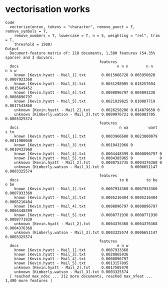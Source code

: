 # vectorisation works

    Code
      vectorize(enron, tokens = "character", remove_punct = F, remove_symbols = T,
        remove_numbers = T, lowercase = T, n = 5, weighting = "rel", trim = T,
        threshold = 1500)
    Output
      Document-feature matrix of: 218 documents, 1,500 features (54.35% sparse) and 3 docvars.
                                              features
      docs                                            n n n        n n         n n w
        known [Kevin.hyatt - Mail_1].txt       0.0015866720 0.005950020 0.0007933360
        known [Kevin.hyatt - Mail_3].txt       0.0031298905 0.018257694 0.0015649452
        known [Kevin.hyatt - Mail_4].txt       0.0008896797 0.004893238 0.0008896797
        known [Kevin.hyatt - Mail_5].txt       0.0021929825 0.010087719 0.0017543860
        unknown [Kevin.hyatt - Mail_2].txt     0.0026258206 0.014879650 0           
        unknown [Kimberly.watson - Mail_3].txt 0.0009976721 0.006983705 0.0003325574
                                              features
      docs                                             n wa         want        s to 
        known [Kevin.hyatt - Mail_1].txt       0.0003966680 0.0023800079 0.0011900040
        known [Kevin.hyatt - Mail_3].txt       0.0010432968 0            0.0010432968
        known [Kevin.hyatt - Mail_4].txt       0.0004448399 0.0008896797 0           
        known [Kevin.hyatt - Mail_5].txt       0.0004385965 0            0           
        unknown [Kevin.hyatt - Mail_2].txt     0.0008752735 0.0004376368 0           
        unknown [Kimberly.watson - Mail_3].txt 0            0.0006651147 0.0003325574
                                              features
      docs                                             to b        to be        o be 
        known [Kevin.hyatt - Mail_1].txt       0.0007933360 0.0007933360 0.0007933360
        known [Kevin.hyatt - Mail_3].txt       0.0005216484 0.0005216484 0.0005216484
        known [Kevin.hyatt - Mail_4].txt       0.0008896797 0.0008896797 0.0004448399
        known [Kevin.hyatt - Mail_5].txt       0.0008771930 0.0008771930 0.0008771930
        unknown [Kevin.hyatt - Mail_2].txt     0.0004376368 0.0004376368 0.0004376368
        unknown [Kimberly.watson - Mail_3].txt 0.0003325574 0.0006651147 0.0003325574
                                              features
      docs                                            e n w
        known [Kevin.hyatt - Mail_1].txt       0.0007933360
        known [Kevin.hyatt - Mail_3].txt       0.0020865936
        known [Kevin.hyatt - Mail_4].txt       0.0008896797
        known [Kevin.hyatt - Mail_5].txt       0.0013157895
        unknown [Kevin.hyatt - Mail_2].txt     0.0017505470
        unknown [Kimberly.watson - Mail_3].txt 0.0003325574
      [ reached max_ndoc ... 212 more documents, reached max_nfeat ... 1,490 more features ]

